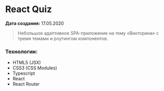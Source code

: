 # React Quiz

**Дата создания:** 17.05.2020

> Небольшое адаптивное SPA-приложение на тему «Викторина» с тремя темами
> и роутингом компонентов.

### Технологии:

- HTML5 (JSX)
- CSS3 (CSS Modules)
- Typescript
- React
- React Router
